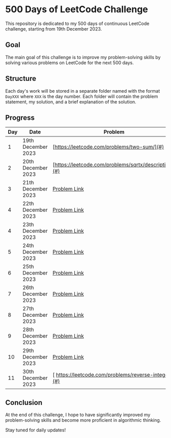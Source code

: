 # 500 Days of LeetCode Challenge

This repository is dedicated to my 500 days of continuous LeetCode challenge, starting from 19th December 2023.

## Goal

The main goal of this challenge is to improve my problem-solving skills by solving various problems on LeetCode for the next 500 days.

## Structure

Each day's work will be stored in a separate folder named with the format `DayXXX` where `XXX` is the day number. Each folder will contain the problem statement, my solution, and a brief explanation of the solution.

## Progress

| Day | Date               | Problem                                 | Solution                                                               |
|-----|--------------------|-----------------------------------------|------------------------------------------------------------------------|
| 1   | 19th December 2023 | [https://leetcode.com/problems/two-sum/](#) | [https://github.com/silahpapa/leetcode-challenges/blob/main/day-1/index.php](#) |
| 2   | 20th December 2023 | [https://leetcode.com/problems/sqrtx/description/](#)                       | [https://github.com/silahpapa/leetcode-challenges/blob/main/day-2/index.php](#)                                                     |
| 3   | 21th December 2023 | [Problem Link](#)                       | [Solution Link](#)                                                     |
| 4   | 22th December 2023 | [Problem Link](#)                       | [Solution Link](#)                                                     |
| 4   | 23th December 2023 | [Problem Link](#)                       | [Solution Link](#)                                                     |
| 5   | 24th December 2023 | [Problem Link](#)                       | [Solution Link](#)                                                     |
| 6   | 25th December 2023 | [Problem Link](#)                       | [Solution Link](#)                                                     |
| 7   | 26th December 2023 | [Problem Link](#)                       | [Solution Link](#)                                                     |
| 8   | 27th December 2023 | [Problem Link](#)                       | [Solution Link](#)                                                     |
| 9   | 28th December 2023 | [Problem Link](#)                       | [Solution Link](#)                                                     |
| 10  | 29th December 2023 | [Problem Link](#)                       | [Solution Link](#)                                                     |
| 11  | 30th December 2023 | [ https://leetcode.com/problems/reverse-integer/](#)                           | [https://github.com/silahpapa/leetcode-challenges/tree/main/week2/day-5](#)                                                              |
## Conclusion

At the end of this challenge, I hope to have significantly improved my problem-solving skills and become more proficient in algorithmic thinking.

Stay tuned for daily updates!
